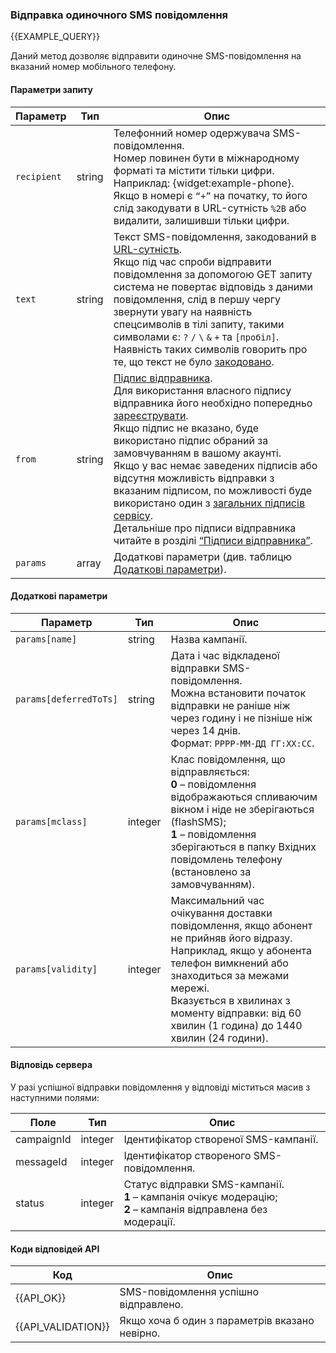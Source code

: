 ### Відправка одиночного SMS повідомлення
{{EXAMPLE_QUERY}}

Даний метод дозволяє відправити одиночне SMS-повідомлення на вказаний номер мобільного телефону.

#### Параметри запиту

 Параметр   | Тип    | Опис  
------------|--------|-----------
`recipient` | string | Телефонний номер одержувача SMS-повідомлення. <br> Номер повинен бути в міжнародному форматі та містити тільки цифри.<br>Наприклад: {widget:example-phone}.<br>Якщо в номері є `“+”` на початку, то його слід закодувати в URL-сутність `%2B` або видалити, залишивши тільки цифри.
`text`      | string | Текст SMS-повідомлення, закодований в [URL-сутність](other#urlencode).<br>Якщо під час спроби відправити повідомлення за допомогою GET запиту система не повертає відповідь з даними повідомлення, слід в першу чергу звернути увагу на наявність спецсимволів в тілі запиту, такими символами є: `?` `/` `\` `&` `+` та `[пробіл]`.<br>Наявність таких символів говорить про те, що текст не було [закодовано](other#urlencode). 
`from`      | string | [Підпис відправника](other#glossary-sender-id).<br>Для використання власного підпису відправника його необхідно попередньо [зареєструвати](../sender-id/sender-id).<br>Якщо підпис не вказано, буде використано підпис обраний за замовчуванням в вашому акаунті. <br> Якщо у вас немає заведених підписів або відсутня можливість відправки з вказаним підписом, по можливості буде використано один з [загальних підписів сервісу](other#glossary-shared-senderid).<br>Детальніше про підписи відправника читайте в розділі [“Підписи відправника”](other#glossary-sender-id).
`params`    | array  | Додаткові параметри (див. таблицю [Додаткові параметри](#send-sms-message-params)).


#### <span data-anchor="send-sms-message-params">Додаткові параметри</span>

Параметр               | Тип     | Опис
-----------------------|---------|-------------
`params[name]`         | string  | Назва кампанії.
`params[deferredToTs]` | string  | Дата і час відкладеної відправки SMS-повідомлення. <br> Можна встановити початок відправки не раніше ніж через годину і не пізніше ніж через 14 днів.<br>Формат: `РРРР-ММ-ДД ГГ:ХХ:СС`.
`params[mclass]`       | integer | Клас повідомлення, що відправляється:<br>**0** – повідомлення відображаються спливаючим вікном і ніде не зберігаються (flashSMS);<br>**1** – повідомлення зберігаються в папку Вхідних повідомлень телефону (встановлено за замовчуванням).
`params[validity]`     | integer | Максимальний час очікування доставки повідомлення, якщо абонент не прийняв його відразу. <br> Наприклад, якщо у абонента телефон вимкнений або знаходиться за межами мережі. <br> Вказується в хвилинах з моменту відправки: від 60 хвилин (1 година) до 1440 хвилин (24 години).


#### Відповідь сервера
У разі успішної відправки повідомлення у відповіді міститься масив з наступними полями:

Поле               | Тип     | Опис
-------------------|---------|-------------
campaignId         | integer | Ідентифікатор створеної SMS-кампанії.
messageId          | integer | Ідентифікатор створеного SMS-повідомлення.
status             | integer | Статус відправки SMS-кампанії.<br>**1** – кампанія очікує модерацію;<br>**2** – кампанія відправлена без модерації.


#### Коди відповідей API

Код | Опис
----|----
{{API_OK}}         | SMS-повідомлення успішно відправлено.
{{API_VALIDATION}} | Якщо хоча б один з параметрів вказано невірно.
